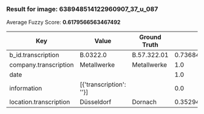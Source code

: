 ### Result for image: 638948514122960907_37_u_087
Average Fuzzy Score: **0.6179566563467492**
<small>

| Key | Value | Ground Truth | Score |
| --- | --- | --- | --- |
| b_id.transcription | B.0322.0 | B.57.322.01 | 0.736842105263158 |
| company.transcription | Metallwerke | Metallwerke | 1.0 |
| date |  |  | 1.0 |
| information | [{'transcription': ''}] |  | 0.0 |
| location.transcription | Düsseldorf | Dornach | 0.3529411764705882 |

</small>
